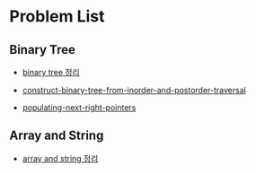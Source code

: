 # Problem List

## Binary Tree

* [binary tree 정리](./binary-tree.md)

* [construct-binary-tree-from-inorder-and-postorder-traversal](./construct-binary-tree-from-inorder-and-postorder-traversal.md)
* [populating-next-right-pointers](./populating-next-right-pointers.md)

## Array and String

* [array and string 정리](./array-and-string.md)